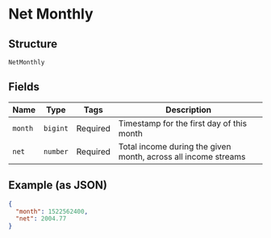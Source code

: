 
# Net Monthly

## Structure

`NetMonthly`

## Fields

| Name | Type | Tags | Description |
|  --- | --- | --- | --- |
| `month` | `bigint` | Required | Timestamp for the first day of this month |
| `net` | `number` | Required | Total income during the given month, across all income streams |

## Example (as JSON)

```json
{
  "month": 1522562400,
  "net": 2004.77
}
```

